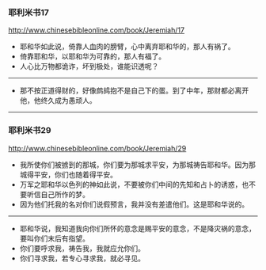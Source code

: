 ### 耶利米书17
http://www.chinesebibleonline.com/book/Jeremiah/17
- 耶和华如此说，倚靠人血肉的膀臂，心中离弃耶和华的，那人有祸了。
- 倚靠耶和华，以耶和华为可靠的，那人有福了。
- 人心比万物都诡诈，坏到极处，谁能识透呢？
---
- 那不按正道得财的，好像鹧鸪抱不是自己下的蛋。到了中年，那财都必离开他，他终久成为愚顽人。
---
### 耶利米书29
http://www.chinesebibleonline.com/book/Jeremiah/29
- 我所使你们被掳到的那城，你们要为那城求平安，为那城祷告耶和华。因为那城得平安，你们也随着得平安。
- 万军之耶和华以色列的神如此说，不要被你们中间的先知和占卜的诱惑，也不要听信自己所作的梦。
- 因为他们托我的名对你们说假预言，我并没有差遣他们。这是耶和华说的。
---
- 耶和华说，我知道我向你们所怀的意念是赐平安的意念，不是降灾祸的意念，要叫你们末后有指望。
- 你们要呼求我，祷告我，我就应允你们。
- 你们寻求我，若专心寻求我，就必寻见。